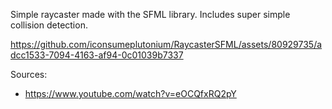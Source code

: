 Simple raycaster made with the SFML library. Includes super simple collision detection. 

https://github.com/iconsumeplutonium/RaycasterSFML/assets/80929735/adcc1533-7094-4163-af94-0c01039b7337


Sources:

* https://www.youtube.com/watch?v=eOCQfxRQ2pY
